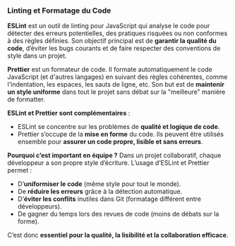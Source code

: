 ### Linting et Formatage du Code

**ESLint** est un outil de linting pour JavaScript qui analyse le code pour détecter des erreurs potentielles, des pratiques risquées ou non conformes à des règles définies. Son objectif principal est de **garantir la qualité du code**, d’éviter les bugs courants et de faire respecter des conventions de style dans un projet.

**Prettier** est un formateur de code. Il formate automatiquement le code JavaScript (et d'autres langages) en suivant des règles cohérentes, comme l'indentation, les espaces, les sauts de ligne, etc. Son but est de **maintenir un style uniforme** dans tout le projet sans débat sur la "meilleure" manière de formatter.

 **ESLint et Prettier sont complémentaires** :
- ESLint se concentre sur les problèmes de **qualité et logique de code**.
- Prettier s’occupe de la **mise en forme** du code.
Ils peuvent être utilisés ensemble pour **assurer un code propre, lisible et sans erreurs**.

 **Pourquoi c’est important en équipe ?**
Dans un projet collaboratif, chaque développeur a son propre style d’écriture. L’usage d’ESLint et Prettier permet :
- D’**uniformiser le code** (même style pour tout le monde).
- De **réduire les erreurs** grâce à la détection automatique.
- D’**éviter les conflits** inutiles dans Git (formatage différent entre développeurs).
- De gagner du temps lors des revues de code (moins de débats sur la forme).

C’est donc **essentiel pour la qualité, la lisibilité et la collaboration efficace**.